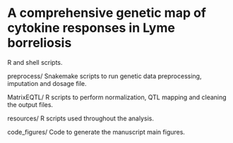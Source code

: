 # A comprehensive genetic map of cytokine responses in Lyme borreliosis

R and shell scripts.

  preprocess/ Snakemake scripts to run genetic data preprocessing, imputation and dosage file.
  
  MatrixEQTL/ R scripts to perform normalization, QTL mapping and cleaning the output files.
  
  resources/ R scripts used throughout the analysis.
  
  code_figures/  Code to generate the manuscript main figures. 
